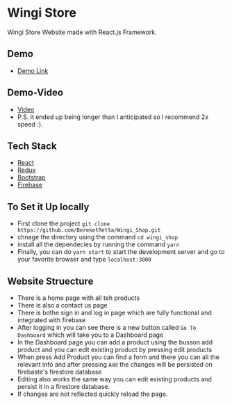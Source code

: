 # Wingi Store

Wingi Store Website made with React.js Framework.


## Demo
* [Demo Link](https://63f1382ce9e5a70008a7b9bd--rainbow-kringle-678e83.netlify.app/)

## Demo-Video
* [Video](https://www.youtube.com/watch?v=7Eocz_D6Yw4&ab_channel=BekiA)
* P.S. it ended up being longer than I anticipated so I recommend 2x speed :).


## Tech Stack

* [React](https://reactjs.org/)
* [Redux](https://redux.js.org/)
* [Bootstrap](https://getbootstrap.com/)
* [Firebase](https://firebase.google.com/)


## To Set it Up locally
* First clone the project `git clone https://github.com/BereketRetta/Wingi_Shop.git`
* chnage the directory using the command `cd wingi_shop`
* install all the dependecies by running the command `yarn`
* FInally, you can do `yarn start` to start the development server and go to your favorite browser and type `localhost:3000`


## Website Struecture
* There is a home page with all teh products 
* There is also a contact us page
* There is bothe sign in and log in page which are fully functional and integrated with firebase
* After logging in you can see there is a new button called `Go To Dashboard` which will take you to a Dashboard page
* In the Dashboard page you can add a product using the busson add product and you can edit existing product by pressing edit products
* When press Add Product you can find a form and there you can all the relevant info and after pressing `Add` the changes will be persisted on firebaste's firestore database
* Editing also works the same way you can edit existing products and persist it in a firestore database.
* If changes are not reflected quickly reload the page.
